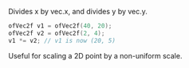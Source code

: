 Divides x by vec.x, and divides y by vec.y.

```cpp
ofVec2f v1 = ofVec2f(40, 20); 
ofVec2f v2 = ofVec2f(2, 4);
v1 *= v2; // v1 is now (20, 5)
```

Useful for scaling a 2D point by a non-uniform scale.
